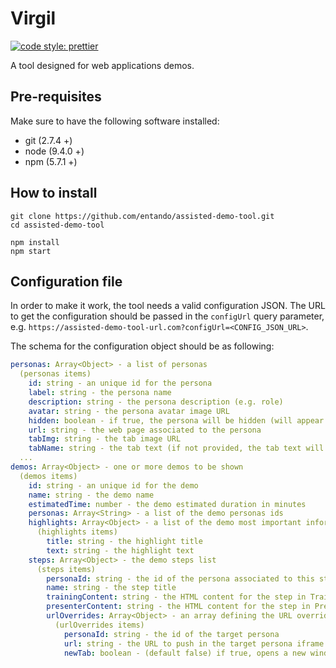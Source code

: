 
# Virgil
[![code style: prettier](https://img.shields.io/badge/code_style-prettier-ff69b4.svg?style=flat-square)](https://github.com/prettier/prettier)

A tool designed for web applications demos.

## Pre-requisites
Make sure to have the following software installed:

- git (2.7.4 +)
- node (9.4.0 +)
- npm (5.7.1 +)

## How to install
```
git clone https://github.com/entando/assisted-demo-tool.git
cd assisted-demo-tool

npm install
npm start
```


## Configuration file

In order to make it work, the tool needs a valid configuration JSON.
The URL to get the configuration should be passed in the ```configUrl``` query parameter, e.g.
```https://assisted-demo-tool-url.com?configUrl=<CONFIG_JSON_URL>```.

The schema for the configuration object should be as following:

```yaml
personas: Array<Object> - a list of personas
  (personas items)
    id: string - an unique id for the persona
    label: string - the persona name
    description: string - the persona description (e.g. role)
    avatar: string - the persona avatar image URL
    hidden: boolean - if true, the persona will be hidden (will appear only in its steps)
    url: string - the web page associated to the persona
    tabImg: string - the tab image URL
    tabName: string - the tab text (if not provided, the tab text will be the persona label)
  ...
demos: Array<Object> - one or more demos to be shown
  (demos items)
    id: string - an unique id for the demo
    name: string - the demo name
    estimatedTime: number - the demo estimated duration in minutes
    personas: Array<String> - a list of the demo personas ids
    highlights: Array<Object> - a list of the demo most important informations
      (highlights items)
        title: string - the highlight title
        text: string - the highlight text
    steps: Array<Object> - the demo steps list
      (steps items)
        personaId: string - the id of the persona associated to this step
        name: string - the step title
        trainingContent: string - the HTML content for the step in Training Mode View
        presenterContent: string - the HTML content for the step in Presenter Mode View
        urlOverrides: Array<Object> - an array defining the URL overrides for this step
          (urlOverrides items)
            personaId: string - the id of the target persona
            url: string - the URL to push in the target persona iframe
            newTab: boolean - (default false) if true, opens a new window when applying an override on the current visible persona

```
